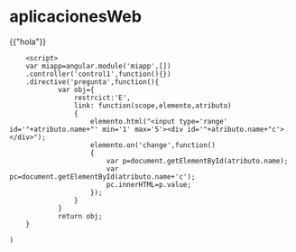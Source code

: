 # aplicacionesWeb
<html ng-app="miapp">
	<head>
		<meta charset="utf-8">
		<script src="angular-1.5.8/angular.min.js">
		</script>
	</head>
	<body ng-app='control1'>
		{{"hola"}}
		<pregunta name='a'></pregunta>
		<pregunta name='b'></pregunta>
		
		
		<script>
		var miapp=angular.module('miapp',[])
		.controller('control1',function(){})
		.directive('pregunta',function(){
				var obj={
					restrcict:'E',
					link: function(scope,elemento,atributo)
					{
						elemento.html("<input type='range' id='"+atributo.name+"' min='1' max='5'><div id='"+atributo.name+"c'></div>");
						elemento.on('change',function()
						{
							var p=document.getElementById(atributo.name);
							var pc=document.getElementById(atributo.name+'c');
							pc.innerHTML=p.value;
						});
					}
				}
				return obj;
		}
	
	)
</script>
</body>
</html>
